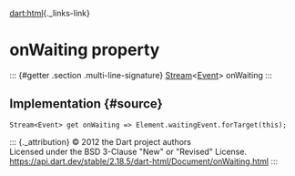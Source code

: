 [dart:html](../../dart-html/dart-html-library){._links-link}

onWaiting property
==================

::: {#getter .section .multi-line-signature}
[Stream](../../dart-async/stream-class)\<[Event](../event-class)\>
onWaiting
:::

Implementation {#source}
--------------

``` {.language-dart data-language="dart"}
Stream<Event> get onWaiting => Element.waitingEvent.forTarget(this);
```

::: {._attribution}
© 2012 the Dart project authors\
Licensed under the BSD 3-Clause \"New\" or \"Revised\" License.\
<https://api.dart.dev/stable/2.18.5/dart-html/Document/onWaiting.html>
:::
